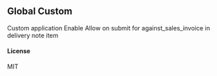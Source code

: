 ## Global Custom

Custom application
Enable Allow on submit for against_sales_invoice in delivery note item

#### License

MIT
